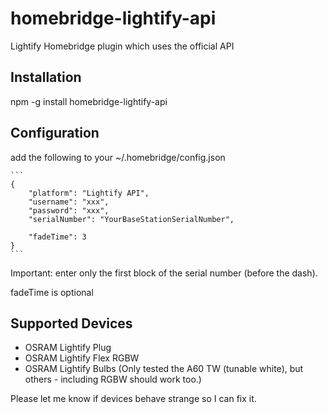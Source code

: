# homebridge-lightify-api
Lightify Homebridge plugin which uses the official API

## Installation

npm -g install homebridge-lightify-api

## Configuration

add the following to your ~/.homebridge/config.json

    ```
    {
        "platform": "Lightify API",
        "username": "xxx",
        "password": "xxx",
        "serialNumber": "YourBaseStationSerialNumber",

        "fadeTime": 3
    }
    ```
    
Important: enter only the first block of the serial number (before the dash).

fadeTime is optional

## Supported Devices

* OSRAM Lightify Plug
* OSRAM Lightify Flex RGBW
* OSRAM Lightify Bulbs (Only tested the A60 TW (tunable white), but others - including RGBW should work too.)

Please let me know if devices behave strange so I can fix it.